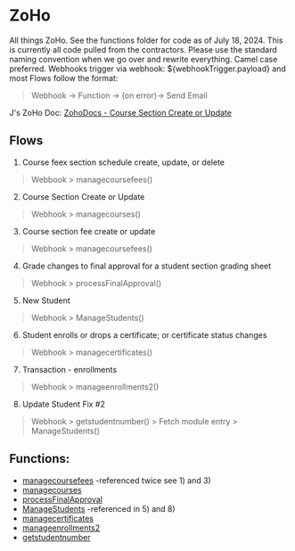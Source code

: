 # ZoHo
All things ZoHo. See the functions folder for code as of July 18, 2024.
This is currently all code pulled from the contractors. Please use the standard naming convention when we go over and rewrite everything. Camel case preferred. 
Webhooks trigger via webhook: ${webhookTrigger.payload} and most Flows follow the format:
> Webhook -> Function -> (on error)-> Send Email 

J's ZoHo Doc: 
[ZohoDocs - Course Section Create or Update](https://docs.google.com/document/d/1lhCuEAl-_mssyGtc183ow8Qk7oO96rjunLVsg_4a770/edit?ouid=117853339634377310823&usp=docs_home&ths=true)

## Flows
1) Course feex section schedule create, update, or delete
> Webbook > managecoursefees()

2) Course Section Create or Update
> Webhook > managecourses()

3) Course section fee create or update
> Webhook > managecoursefees()

4) Grade changes to final approval for a student section grading sheet
> Webhook > processFinalApproval()

5) New Student
> Webhook > ManageStudents()
   
6) Student enrolls or drops a certificate; or certificate status changes
> Webhook > managecertificates()

7) Transaction - enrollments
> Webhook > manageenrollments2()

8) Update Student Fix #2
> Webhook > getstudentnumber() > Fetch module entry > ManageStudents()

## Functions:
- [managecoursefees](/functions/managecoursefees) -referenced twice see 1) and 3)
- [managecourses](/functions/managecourses)
- [processFinalApproval](/functions/processFinalApproval) 
- [ManageStudents](/functions/ManageStudents) -referenced in 5) and 8) 
- [managecertificates](/functions/managecertificates)
- [manageenrollments2](/functions/manageenrollments2)
- [getstudentnumber](/functions/getstudentnumber)
